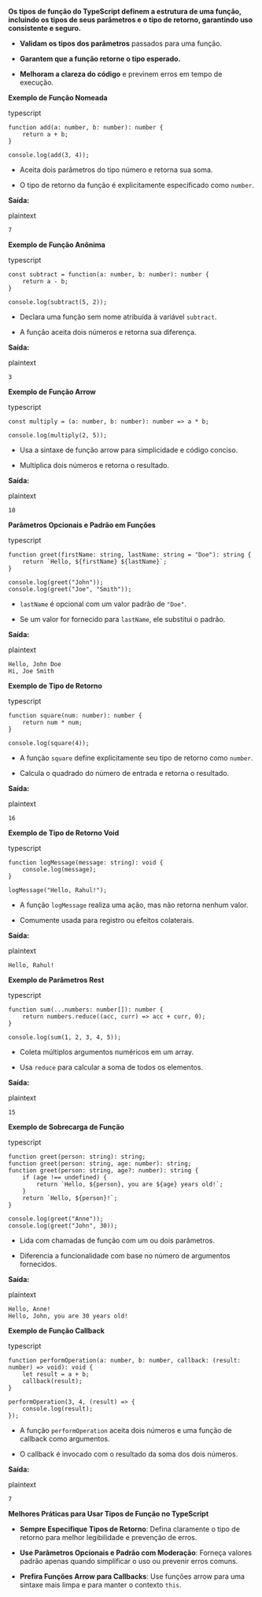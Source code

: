 

**Os tipos de função do TypeScript definem a estrutura de uma função, incluindo os tipos de seus parâmetros e o tipo de retorno, garantindo uso consistente e seguro.**

- **Validam os tipos dos parâmetros** passados para uma função.
    
- **Garantem que a função retorne o tipo esperado.**
    
- **Melhoram a clareza do código** e previnem erros em tempo de execução.
    

**Exemplo de Função Nomeada**

typescript

```
function add(a: number, b: number): number {
    return a + b;
}

console.log(add(3, 4));
```

- Aceita dois parâmetros do tipo número e retorna sua soma.
    
- O tipo de retorno da função é explicitamente especificado como `number`.
    

**Saída:**

plaintext

```
7
```

**Exemplo de Função Anônima**

typescript

```
const subtract = function(a: number, b: number): number {
    return a - b;
}

console.log(subtract(5, 2));
```

- Declara uma função sem nome atribuída à variável `subtract`.
    
- A função aceita dois números e retorna sua diferença.
    

**Saída:**

plaintext

```
3
```

**Exemplo de Função Arrow**

typescript

```
const multiply = (a: number, b: number): number => a * b;

console.log(multiply(2, 5));
```

- Usa a sintaxe de função arrow para simplicidade e código conciso.
    
- Multiplica dois números e retorna o resultado.
    

**Saída:**

plaintext

```
10
```

**Parâmetros Opcionais e Padrão em Funções**

typescript

```
function greet(firstName: string, lastName: string = "Doe"): string {
    return `Hello, ${firstName} ${lastName}`;
}

console.log(greet("John"));
console.log(greet("Joe", "Smith"));
```

- `lastName` é opcional com um valor padrão de `"Doe"`.
    
- Se um valor for fornecido para `lastName`, ele substitui o padrão.
    

**Saída:**

plaintext

```
Hello, John Doe
Hi, Joe Smith
```

**Exemplo de Tipo de Retorno**

typescript

```
function square(num: number): number {
    return num * num;
}

console.log(square(4));
```

- A função `square` define explicitamente seu tipo de retorno como `number`.
    
- Calcula o quadrado do número de entrada e retorna o resultado.
    

**Saída:**

plaintext

```
16
```

**Exemplo de Tipo de Retorno Void**

typescript

```
function logMessage(message: string): void {
    console.log(message);
}

logMessage("Hello, Rahul!");
```

- A função `logMessage` realiza uma ação, mas não retorna nenhum valor.
    
- Comumente usada para registro ou efeitos colaterais.
    

**Saída:**

plaintext

```
Hello, Rahul!
```

**Exemplo de Parâmetros Rest**

typescript

```
function sum(...numbers: number[]): number {
    return numbers.reduce((acc, curr) => acc + curr, 0);
}

console.log(sum(1, 2, 3, 4, 5));
```

- Coleta múltiplos argumentos numéricos em um array.
    
- Usa `reduce` para calcular a soma de todos os elementos.
    

**Saída:**

plaintext

```
15
```

**Exemplo de Sobrecarga de Função**

typescript

```
function greet(person: string): string;
function greet(person: string, age: number): string;
function greet(person: string, age?: number): string {
    if (age !== undefined) {
        return `Hello, ${person}, you are ${age} years old!`;
    }
    return `Hello, ${person}!`;
}

console.log(greet("Anne"));
console.log(greet("John", 30));
```

- Lida com chamadas de função com um ou dois parâmetros.
    
- Diferencia a funcionalidade com base no número de argumentos fornecidos.
    

**Saída:**

plaintext

```
Hello, Anne!
Hello, John, you are 30 years old!
```

**Exemplo de Função Callback**

typescript

```
function performOperation(a: number, b: number, callback: (result: number) => void): void {
    let result = a + b;
    callback(result);
}

performOperation(3, 4, (result) => {
    console.log(result);
});
```

- A função `performOperation` aceita dois números e uma função de callback como argumentos.
    
- O callback é invocado com o resultado da soma dos dois números.
    

**Saída:**

plaintext

```
7
```

**Melhores Práticas para Usar Tipos de Função no TypeScript**

- **Sempre Especifique Tipos de Retorno**: Defina claramente o tipo de retorno para melhor legibilidade e prevenção de erros.
    
- **Use Parâmetros Opcionais e Padrão com Moderação**: Forneça valores padrão apenas quando simplificar o uso ou prevenir erros comuns.
    
- **Prefira Funções Arrow para Callbacks**: Use funções arrow para uma sintaxe mais limpa e para manter o contexto `this`.




